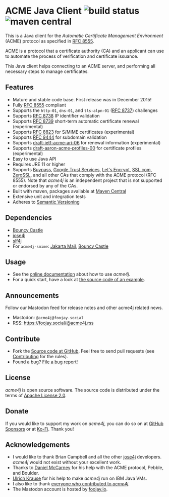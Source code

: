 # ACME Java Client ![build status](https://shredzone.org/badge/acme4j.svg) ![maven central](https://shredzone.org/maven-central/org.shredzone.acme4j/acme4j/badge.svg)

This is a Java client for the _Automatic Certificate Management Environment_ (ACME) protocol as specified in [RFC 8555](https://tools.ietf.org/html/rfc8555).

ACME is a protocol that a certificate authority (CA) and an applicant can use to automate the process of verification and certificate issuance.

This Java client helps connecting to an ACME server, and performing all necessary steps to manage certificates.

## Features

* Mature and stable code base. First release was in December 2015!
* Fully [RFC 8555](https://tools.ietf.org/html/rfc8555) compliant
* Supports the `http-01`, `dns-01`, and `tls-alpn-01` ([RFC 8737](https://tools.ietf.org/html/rfc8737)) challenges
* Supports [RFC 8738](https://tools.ietf.org/html/rfc8738) IP identifier validation
* Supports [RFC 8739](https://tools.ietf.org/html/rfc8739) short-term automatic certificate renewal (experimental)
* Supports [RFC 8823](https://tools.ietf.org/html/rfc8823) for S/MIME certificates (experimental)
* Supports [RFC 9444](https://tools.ietf.org/html/rfc9444) for subdomain validation
* Supports [draft-ietf-acme-ari-06](https://www.ietf.org/archive/id/draft-ietf-acme-ari-06.html) for renewal information (experimental)
* Supports [draft-aaron-acme-profiles-00](https://www.ietf.org/archive/id/draft-aaron-acme-profiles-00.html) for certificate profiles (experimental)
* Easy to use Java API
* Requires JRE 11 or higher
* Supports [Buypass](https://buypass.com/), [Google Trust Services](https://pki.goog/), [Let's Encrypt](https://letsencrypt.org/), [SSL.com](https://www.ssl.com/), [ZeroSSL](https://zerossl.com/), and all other CAs that comply with the ACME protocol (RFC 8555). Note that _acme4j_ is an independent project that is not supported or endorsed by any of the CAs.
* Built with maven, packages available at [Maven Central](http://search.maven.org/#search|ga|1|g%3A%22org.shredzone.acme4j%22)
* Extensive unit and integration tests
* Adheres to [Semantic Versioning](https://semver.org/)

## Dependencies

* [Bouncy Castle](https://www.bouncycastle.org/)
* [jose4j](https://bitbucket.org/b_c/jose4j/wiki/Home)
* [slf4j](http://www.slf4j.org/)
* For `acme4j-smime`: [Jakarta Mail](https://eclipse-ee4j.github.io/mail/), [Bouncy Castle](https://www.bouncycastle.org/)

## Usage

* See the [online documentation](https://shredzone.org/maven/acme4j/) about how to use _acme4j_.
* For a quick start, have a look at [the source code of an example](https://shredzone.org/maven/acme4j/example.html).

## Announcements

Follow our Mastodon feed for release notes and other acme4j related news.

* Mastodon: `@acme4j@foojay.social`
* RSS: https://foojay.social/@acme4j.rss

## Contribute

* Fork the [Source code at GitHub](https://github.com/shred/acme4j). Feel free to send pull requests (see [Contributing](CONTRIBUTING.md) for the rules).
* Found a bug? [File a bug report!](https://github.com/shred/acme4j/issues)

## License

_acme4j_ is open source software. The source code is distributed under the terms of [Apache License 2.0](http://www.apache.org/licenses/LICENSE-2.0).

## Donate

If you would like to support my work on _acme4j_, you can do so on at [GitHub Sponsors](https://github.com/sponsors/shred) or at [Ko-Fi](https://ko-fi.com/shredzone). Thank you!

## Acknowledgements

* I would like to thank Brian Campbell and all the other [jose4j](https://bitbucket.org/b_c/jose4j/wiki/Home) developers. _acme4j_ would not exist without your excellent work.
* Thanks to [Daniel McCarney](https://github.com/cpu) for his help with the ACME protocol, Pebble, and Boulder.
* [Ulrich Krause](https://github.com/eknori) for his help to make _acme4j_ run on IBM Java VMs.
* I also like to thank [everyone who contributed to _acme4j_](https://github.com/shred/acme4j/graphs/contributors).
* The Mastodon account is hosted by [foojay.io](https://foojay.io).
